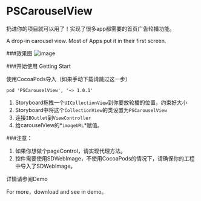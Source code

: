 # PSCarouselView
扔进你的项目就可以用了！实现了很多app都需要的首页广告轮播功能。

A drop-in carousel view. Most of Apps put it in their first screen.

###效果图 
![image](https://raw.githubusercontent.com/DeveloperPans/PSCarouselView/master/PSCarouselView.gif)

###开始使用 Getting Start

使用CocoaPods导入（如果手动下载请跳过这一步）

    pod 'PSCarouselView', '~> 1.0.1'

1. Storyboard拖拽一个`UICollectionView`到你要放轮播的位置，约束好大小
2. Storyboard中将这个`CollectionView`的类设置为`PSCarouselView`
3. 连接`IBOutlet`到`ViewController`
4. 给carouselView的*`imageURL`*赋值。

###注意：
1. 如果你想做个pageControl，请实现代理方法。
2. 控件需要使用SDWebImage，不使用CocoaPods的情况下，请确保你的工程中导入了SDWebImage。

详情请参阅Demo

For more，download and see in demo。

